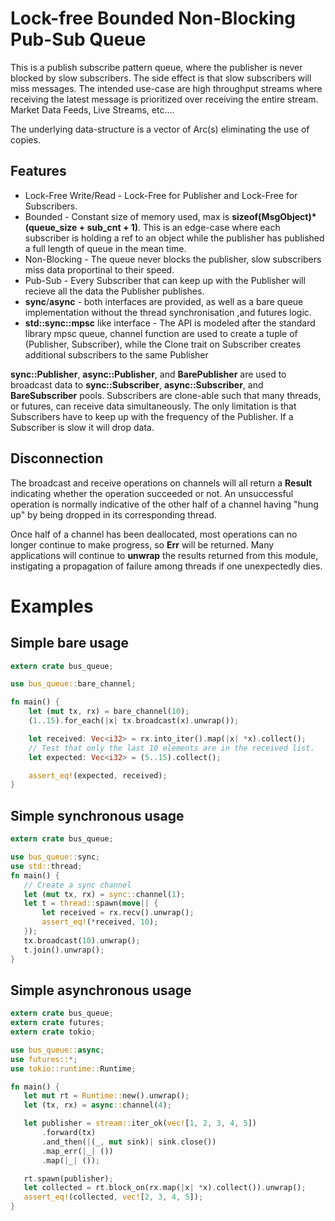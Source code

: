  # Lock-free Bounded Non-Blocking Pub-Sub Queue

 This is a publish subscribe pattern queue, where the publisher is never blocked by
 slow subscribers. The side effect is that slow subscribers will miss messages. The intended
 use-case are high throughput streams where receiving the latest message is prioritized over
 receiving the entire stream. Market Data Feeds, Live Streams, etc....

 The underlying data-structure is a vector of Arc(s) eliminating the use of copies.

## Features
 * Lock-Free Write/Read - Lock-Free for Publisher and Lock-Free for Subscribers.
 * Bounded - Constant size of memory used, max is **sizeof(MsgObject)*(queue_size + sub_cnt + 1)**.
   This is an edge-case where each subscriber is holding a ref to an object while the publisher
   has published a full length of queue in the mean time.
 * Non-Blocking - The queue never blocks the publisher, slow subscribers miss data proportinal to
   their speed.
 * Pub-Sub - Every Subscriber that can keep up with the Publisher will recieve all the data the
   Publisher publishes.
 * **sync**/**async** - both interfaces are provided, as well as a bare queue implementation
   without the thread synchronisation ,and futures logic.
 * **std::sync::mpsc** like interface - The API is modeled after the standard library mpsc queue,
   channel function are used to create a tuple of (Publisher, Subscriber), while the Clone trait on Subscriber
   creates additional subscribers to the same Publisher

 **sync::Publisher**, **async::Publisher**, and **BarePublisher** are used to broadcast data to
 **sync::Subscriber**, **async::Subscriber**, and **BareSubscriber** pools. Subscribers are
 clone-able such that many threads, or futures, can receive data simultaneously. The only
 limitation is that Subscribers have to keep up with the frequency of the Publisher. If a
 Subscriber is slow it will drop data.

 ## Disconnection

 The broadcast and receive operations on channels will all return a **Result**
 indicating whether the operation succeeded or not. An unsuccessful operation
 is normally indicative of the other half of a channel having "hung up" by
 being dropped in its corresponding thread.

 Once half of a channel has been deallocated, most operations can no longer
 continue to make progress, so **Err** will be returned. Many applications
 will continue to **unwrap** the results returned from this module,
 instigating a propagation of failure among threads if one unexpectedly dies.


# Examples
## Simple bare usage
```rust
extern crate bus_queue;

use bus_queue::bare_channel;

fn main() {
    let (mut tx, rx) = bare_channel(10);
    (1..15).for_each(|x| tx.broadcast(x).unwrap());

    let received: Vec<i32> = rx.into_iter().map(|x| *x).collect();
    // Test that only the last 10 elements are in the received list.
    let expected: Vec<i32> = (5..15).collect();

    assert_eq!(expected, received);
}
```

 ## Simple synchronous usage
 ```rust
 extern crate bus_queue;

 use bus_queue::sync;
 use std::thread;
 fn main() {
    // Create a sync channel
    let (mut tx, rx) = sync::channel(1);
    let t = thread::spawn(move|| {
        let received = rx.recv().unwrap();
        assert_eq!(*received, 10);
    });
    tx.broadcast(10).unwrap();
    t.join().unwrap();
}
 ```
 ## Simple asynchronous usage
 ```rust
extern crate bus_queue;
extern crate futures;
extern crate tokio;

use bus_queue::async;
use futures::*;
use tokio::runtime::Runtime;

fn main() {
    let mut rt = Runtime::new().unwrap();
    let (tx, rx) = async::channel(4);

    let publisher = stream::iter_ok(vec![1, 2, 3, 4, 5])
        .forward(tx)
        .and_then(|(_, mut sink)| sink.close())
        .map_err(|_| ())
        .map(|_| ());

    rt.spawn(publisher);
    let collected = rt.block_on(rx.map(|x| *x).collect()).unwrap();
    assert_eq!(collected, vec![2, 3, 4, 5]);
}
 ```
